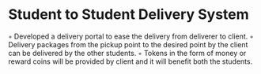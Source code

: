 # Student to Student Delivery System

◦ Developed a delivery portal to ease the delivery from deliverer to client.
◦ Delivery packages from the pickup point to the desired point by the client can be delivered by the other students.
◦ Tokens in the form of money or reward coins will be provided by client and it will benefit both the students.

